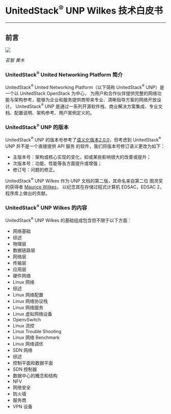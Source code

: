 # UnitedStack<sup>®</sup> UNP Wilkes 技术白皮书

---

## 前言

 ![][1]

_苌智_ _黄木_

### UnitedStack<sup>®</sup> United Networking Platform 简介

UnitedStack<sup>®</sup> United Networking Platform（以下简称 UnitedStack<sup>®</sup> UNP）是一个以 UnitedStack OpenStack 为中心，
为用户和合作伙伴提供完整的网络功能与架构参考，能够为企业和服务提供商带来专业、清晰指导方案的网络开放设计。
UnitedStack<sup>®</sup> UNP 是通过一系列开源软件栈、商业解决方案集成、专业文档、配置说明、架构参考、用户案例定义的。

### UnitedStack<sup>®</sup> UNP 的版本

UnitedStack<sup>®</sup> UNP 的版本号参考了[语义化版本2.0.0](http://semver.org/lang/zh-CN/)，但考虑到 UnitedStack<sup>®</sup> UNP 并不是一个直接提供 API 服务
的软件，我们将版本号修订语义更改为如下：
 - 主版本号：架构或核心实现的变化，抑或某些影响很大的改善或提升；
 - 次版本号：功能、性能等各方面提升或增强；
 - 修订号：问题的修正。

UnitedStack<sup>®</sup> UNP Wilkes 作为 UNP 文档的第二版，其命名来自第二位
图灵奖的获得者 [Maurice Wilkes](https://en.wikipedia.org/wiki/Maurice_Wilkes)，
以纪念其在存储过程式计算机 EDSAC，EDSAC 2，程序库上做出的贡献。

###  UnitedStack<sup>®</sup> UNP Wilkes 的内容

UnitedStack<sup>®</sup> UNP Wilkes 的基础组成包含但不限于以下方面：

 - 网络基础
  - 综述
  - 物理层
  - 数据链路层
  - 网络层
  - 传输层
  - 应用层
  - 硬件网络
 - Linux 网络
  - 综述
  - Linux 网络配置
  - Linux 网络协议栈
  - Linux 网络服务
  - Linux 虚拟网络设备
  - OpenvSwitch
  - Linux 流控
  - Linux Trouble Shooting
  - Linux 网络 Benchmark
  - Linux 网络调优
 - SDN 网络
  - 综述
  - 控制平面和数据平面
  - SDN 控制器
  - 数据中心的概念和结构
  - NFV
 - 网络安全
  - 防火墙
  - 服务商
  - VPN 设备


[1]: images/cover.png
